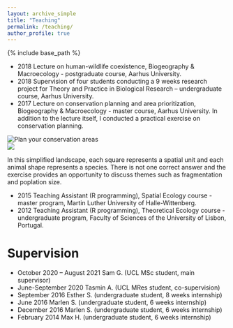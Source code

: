 ```yaml
---
layout: archive_simple
title: "Teaching"
permalink: /teaching/
author_profile: true
---
```


{% include base_path %}

* 2018		Lecture on human-wildlife coexistence, Biogeography & Macroecology - postgraduate course, Aarhus University. 
* 2018		Supervision of four students conducting a 9 weeks research project for Theory and Practice in Biological Research – undergraduate course, Aarhus University. 
* 2017		Lecture on conservation planning and area prioritization, Biogeography & Macroecology - master course, Aarhus University. In addition to the lecture itself, I conducted a practical exercise on conservation planning.

![Plan your conservation areas](https://github.com/SilviaCeausu/SilviaCeausu.github.io/tree/main/images/SimplifiedLandscape.png)
<br/><img src='https://github.com/SilviaCeausu/SilviaCeausu.github.io/tree/main/images/SimplifiedLandscape.png'>

In this simplified landscape, each square represents a spatial unit and each animal shape represents a species. There is not one correct answer and the exercise provides an opportunity to discuss themes such as fragmentation and poplation size. 
* 2015		Teaching Assistant (R programming), Spatial Ecology course - master program, Martin Luther University of Halle-Wittenberg.  
* 2012		Teaching Assistant (R programming), Theoretical Ecology course - undergraduate program, Faculty of Sciences of the University of Lisbon, Portugal. 

# Supervision

* October 2020 – August 2021	Sam G. (UCL MSc student, main supervisor)
* June-September 2020 	      Tasmin A. (UCL MRes student, co-supervision)
* September 2016		          Esther S. (undergraduate student, 8 weeks internship) 
* June 2016			              Marlen S. (undergraduate student, 6 weeks internship)
* December 2016		            Marlen S. (undergraduate student, 6 weeks internship)
* February 2014			          Max H. (undergraduate student, 6 weeks internship)
